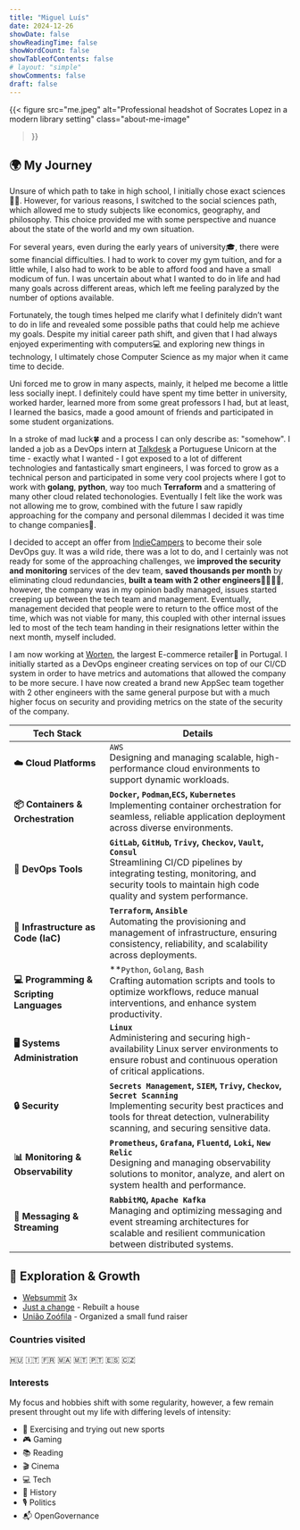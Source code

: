 ```yaml
---
title: "Miguel Luís"
date: 2024-12-26
showDate: false
showReadingTime: false
showWordCount: false
showTableofContents: false
# layout: "simple"
showComments: false
draft: false
---
```


{{< figure
    src="me.jpeg"
    alt="Professional headshot of Socrates Lopez in a modern library setting"
    class="about-me-image"
>}}


## 🌍 My Journey 

Unsure of which path to take in high school, I initially chose exact sciences🧑‍🔬. However, for various reasons, I switched to the social sciences path, which allowed me to study subjects like economics, geography, and philosophy. This choice provided me with some perspective and nuance about the state of the world and my own situation.

For several years, even during the early years of university🎓, there were some financial difficulties. I had to work to cover my gym tuition, and for a little while, I also had to work to be able to afford food and have a small modicum of fun. I was uncertain about what I wanted to do in life and had many goals across different areas, which left me feeling paralyzed by the number of options available.

Fortunately, the tough times helped me clarify what I definitely didn’t want to do in life and revealed some possible paths that could help me achieve my goals. Despite my initial career path shift, and given that I had always enjoyed experimenting with computers💻 and exploring new things in technology, I ultimately chose Computer Science as my major when it came time to decide.

Uni forced me to grow in many aspects, mainly, it helped me become a little less socially inept. I definitely could have spent my time better in university, worked harder, learned more from some great professors I had, but at least, I learned the basics, made a good amount of friends and participated in some student organizations.

In a stroke of mad luck🍀 and a process I can only describe as: "somehow". I landed a job as a DevOps intern at [Talkdesk](https://www.talkdesk.com/) a Portuguese Unicorn at the time - exactly what I wanted - I got exposed to a lot of different technologies and fantastically smart engineers, I was forced to grow as a technical person and participated in some very cool projects where I got to work with **golang**, **python**, way too much **Terraform** and a smattering of many other cloud related techonologies. Eventually I felt like the work was not allowing me to grow, combined with the future I saw rapidly approaching for the company and personal dilemmas I decided it was time to change companies🔄.

I decided to accept an offer from [IndieCampers](https://indiecampers.com/) to become their sole DevOps guy. It was a wild ride, there was a lot to do, and I certainly was not ready for some of the approaching challenges, we **improved the security and monitoring** services of the dev team, **saved thousands per month** by eliminating cloud redundancies, **built a team with 2 other engineers**👩‍💻👨‍💻, however, the company was in my opinion badly managed, issues started creeping up between the tech team and management. Eventually, management decided that people were to return to the office most of the time, which was not viable for many, this coupled with other internal issues led to most of the tech team handing in their resignations letter within the next month, myself included.

I am now working at [Worten](https://www.worten.pt/), the largest E-commerce retailer🛒 in Portugal. I initially started as a DevOps engineer creating services on top of our CI/CD system in order to have metrics and automations that allowed the company to be more secure. I have now created a brand new AppSec team together with 2 other engineers with the same general purpose but with a much higher focus on security and providing metrics on the state of the security of the company.





| **Tech Stack**                           | **Details**                                                                                                                                                                                                                                    |
| ---------------------------------------- | ---------------------------------------------------------------------------------------------------------------------------------------------------------------------------------------------------------------------------------------------- |
| **☁️ Cloud Platforms**                   | `AWS`  <br>Designing and managing scalable, high-performance cloud environments to support dynamic workloads.                                                                                                                                  |
| **📦 Containers & Orchestration**        | **`Docker`, `Podman`,`ECS`, `Kubernetes`**  <br>Implementing container orchestration for seamless, reliable application deployment across diverse environments.                                                                                                |
| **🔧 DevOps Tools**                      | **`GitLab`, `GitHub`, `Trivy`, `Checkov`, `Vault`, `Consul`**  <br>Streamlining CI/CD pipelines by integrating testing, monitoring, and security tools to maintain high code quality and system performance. |
| **📜 Infrastructure as Code (IaC)**      | **`Terraform`, `Ansible`**  <br>Automating the provisioning and management of infrastructure, ensuring consistency, reliability, and scalability across deployments.                                                                           |
| **💻 Programming & Scripting Languages** | **`Python`, `Golang`, `Bash`  <br>Crafting automation scripts and tools to optimize workflows, reduce manual interventions, and enhance system productivity.                                                                            |
| **🖥️ Systems Administration**           | **`Linux`**  <br>Administering and securing high-availability Linux server environments to ensure robust and continuous operation of critical applications.                                                                                    |
| **🔒 Security**                          | **`Secrets Management`, `SIEM`, `Trivy`, `Checkov`, `Secret Scanning`**  <br>Implementing security best practices and tools for threat detection, vulnerability scanning, and securing sensitive data. |
| **📊 Monitoring & Observability**        | **`Prometheus`, `Grafana`, `Fluentd`, `Loki`, `New Relic`**  <br>Designing and managing observability solutions to monitor, analyze, and alert on system health and performance. |
| **📂 Messaging & Streaming**             | **`RabbitMQ`, `Apache Kafka`**  <br>Managing and optimizing messaging and event streaming architectures for scalable and resilient communication between distributed systems. |

## 🌱 Exploration & Growth 

- [Websummit](https://websummit.com/) 3x
- [Just a change](https://justachange.pt/en/) - Rebuilt a house
- [União Zoófila](https://www.uniaozoofila.org/en/) - Organized a small fund raiser

### Countries visited

🇭🇺 🇮🇹 🇫🇷 🇲🇦 🇲🇹 🇵🇹 🇪🇸 🇨🇿

### Interests

My focus and hobbies shift with some regularity, however, a few remain present throught out my life with differing levels of intensity:

- 🚵 Exercising and trying out new sports
- 🎮 Gaming
- 📚 Reading
- 🎬 Cinema
- 💻 Tech
- 🗿 History
- 🎙️ Politics
- 📬 OpenGovernance

<!--

### Moral guidance

## Politics

##
-->

